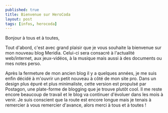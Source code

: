 ```yaml
---
published: true
title: Bienvenue sur HeroCoda
layout: post
tags: [infos, herocoda]
---
```

Bonjour à tous et à toutes,

Tout d'abord, c'est avec grand plaisir que je vous souhaite la bienvenue sur mon nouveau blog Meridia. Celui-ci sera consacré à l'actualité web/internet, aux jeux-vidéos, à la musique mais aussi à des documents ou mes notes perso.

Après la fermeture de mon ancien blog il y a quelques années, je me suis enfin décidé à m'ouvrir un petit nouveau à côté de mon site pro. Dans un design plus épuré et plus minimaliste, cette version est propulsé par Postagon, une plate-forme de blogging que je trouve plutôt cool. Il me reste encore beaucoup de travail et le blog va continuer d'évoluer dans les mois à venir. Je suis conscient que la route est encore longue mais je tenais à remercier à vous remercier d'avance, alors merci à tous et à toutes !